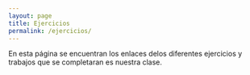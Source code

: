 ```yaml
---
layout: page
title: Ejercicios
permalink: /ejercicios/
---
```


En esta página se encuentran los enlaces delos diferentes ejercicios y trabajos que se completaran es nuestra clase. 
